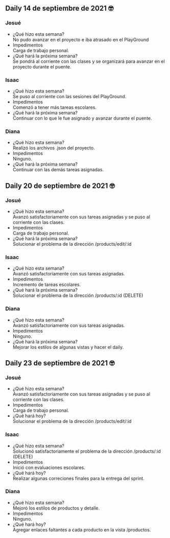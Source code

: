 ## Daily 14 de septiembre de 2021 🤓
  ### Josué
  - ¿Qué hizo esta semana?  
    No pudo avanzar en el proyecto e iba atrasado en el PlayGround
  - Impedimentos  
    Carga de trabajo personal.
  - ¿Qué hará la próxima semana?  
    Se pondrá al corriente con las clases y se organizará para avanzar en el proyecto durante el puente.
    
  ### Isaac
  - ¿Qué hizo esta semana?  
    Se puso al corriente con las sesiones del PlayGround.
  - Impedimentos  
    Comenzó a tener más tareas escolares.
  - ¿Qué hará la próxima semana?  
    Continuar con lo que le fue asignado y avanzar durante el puente.
    
  ### Diana
  - ¿Qué hizo esta semana?  
    Realizó los archivos .json del proyecto.
  - Impedimentos  
    Ninguno.
  - ¿Qué hará la próxima semana?  
    Continuar con las demás tareas asignadas.
    
    
 ## Daily 20 de septiembre de 2021 🤓
  ### Josué
  - ¿Qué hizo esta semana?  
    Avanzó satisfactoriamente con sus tareas asignadas y se puso al corriente con las clases.
  - Impedimentos  
    Carga de trabajo personal.
  - ¿Qué hará la próxima semana?  
    Solucionar el problema de la dirección /products/edit/:id
    
  ### Isaac
  - ¿Qué hizo esta semana?  
    Avanzó satisfactoriamente con sus tareas asignadas.
  - Impedimentos  
    Incremento de tareas escolares.
  - ¿Qué hará la próxima semana?  
    Solucionar el problema de la dirección /products/:id (DELETE)
    
  ### Diana
  - ¿Qué hizo esta semana?  
    Avanzó satisfactoriamente con sus tareas asignadas.
  - Impedimentos  
    Ninguno.
  - ¿Qué hará la próxima semana?  
    Mejorar los estilos de algunas vistas y hacer el daily.

 ## Daily 23 de septiembre de 2021 🤓
  ### Josué
  - ¿Qué hizo esta semana?  
    Avanzó satisfactoriamente con sus tareas asignadas y se puso al corriente con las clases.
  - Impedimentos  
    Carga de trabajo personal.
  - ¿Qué hará hoy?  
    Solucionar el problema de la dirección /products/edit/:id
    
  ### Isaac
  - ¿Qué hizo esta semana?  
    Solucionó satisfactoriamente el problema de la dirección /products/:id (DELETE)
  - Impedimentos  
    Inició con evaluaciones escolares.
  - ¿Qué hará hoy?  
    Realizar algunas correciones finales para la entrega del sprint.
    
  ### Diana
  - ¿Qué hizo esta semana?  
    Mejoró los estilos de productos y detalle.
  - Impedimentos  
    Ninguno.
  - ¿Qué hará hoy?  
    Agregar enlaces faltantes a cada producto en la vista /productos.
    

